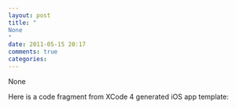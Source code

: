 ```yaml
---
layout: post
title: "
None
"
date: 2011-05-15 20:17
comments: true
categories: 
---
```


None


Here is a code fragment from XCode 4 generated iOS app template:



